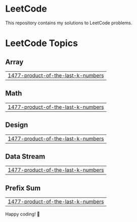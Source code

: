 # LeetCode

This repository contains my solutions to LeetCode problems.

<!---LeetCode Topics Start-->
# LeetCode Topics
## Array
|  |
| ------- |
| [1477-product-of-the-last-k-numbers](https://github.com/MostafaNady2/LeetCode_Solutions/tree/master/1477-product-of-the-last-k-numbers) |
## Math
|  |
| ------- |
| [1477-product-of-the-last-k-numbers](https://github.com/MostafaNady2/LeetCode_Solutions/tree/master/1477-product-of-the-last-k-numbers) |
## Design
|  |
| ------- |
| [1477-product-of-the-last-k-numbers](https://github.com/MostafaNady2/LeetCode_Solutions/tree/master/1477-product-of-the-last-k-numbers) |
## Data Stream
|  |
| ------- |
| [1477-product-of-the-last-k-numbers](https://github.com/MostafaNady2/LeetCode_Solutions/tree/master/1477-product-of-the-last-k-numbers) |
## Prefix Sum
|  |
| ------- |
| [1477-product-of-the-last-k-numbers](https://github.com/MostafaNady2/LeetCode_Solutions/tree/master/1477-product-of-the-last-k-numbers) |
<!---LeetCode Topics End-->
 Happy coding! 🚀

